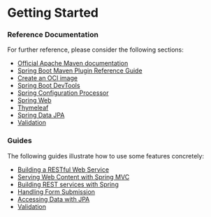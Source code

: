 # Getting Started

### Reference Documentation
For further reference, please consider the following sections:

* [Official Apache Maven documentation](https://maven.apache.org/guides/index.html)
* [Spring Boot Maven Plugin Reference Guide](https://docs.spring.io/spring-boot/docs/2.7.6/maven-plugin/reference/html/)
* [Create an OCI image](https://docs.spring.io/spring-boot/docs/2.7.6/maven-plugin/reference/html/#build-image)
* [Spring Boot DevTools](https://docs.spring.io/spring-boot/docs/2.7.6/reference/htmlsingle/#using.devtools)
* [Spring Configuration Processor](https://docs.spring.io/spring-boot/docs/2.7.6/reference/htmlsingle/#appendix.configuration-metadata.annotation-processor)
* [Spring Web](https://docs.spring.io/spring-boot/docs/2.7.6/reference/htmlsingle/#web)
* [Thymeleaf](https://docs.spring.io/spring-boot/docs/2.7.6/reference/htmlsingle/#web.servlet.spring-mvc.template-engines)
* [Spring Data JPA](https://docs.spring.io/spring-boot/docs/2.7.6/reference/htmlsingle/#data.sql.jpa-and-spring-data)
* [Validation](https://docs.spring.io/spring-boot/docs/2.7.6/reference/htmlsingle/#io.validation)

### Guides
The following guides illustrate how to use some features concretely:

* [Building a RESTful Web Service](https://spring.io/guides/gs/rest-service/)
* [Serving Web Content with Spring MVC](https://spring.io/guides/gs/serving-web-content/)
* [Building REST services with Spring](https://spring.io/guides/tutorials/rest/)
* [Handling Form Submission](https://spring.io/guides/gs/handling-form-submission/)
* [Accessing Data with JPA](https://spring.io/guides/gs/accessing-data-jpa/)
* [Validation](https://spring.io/guides/gs/validating-form-input/)

